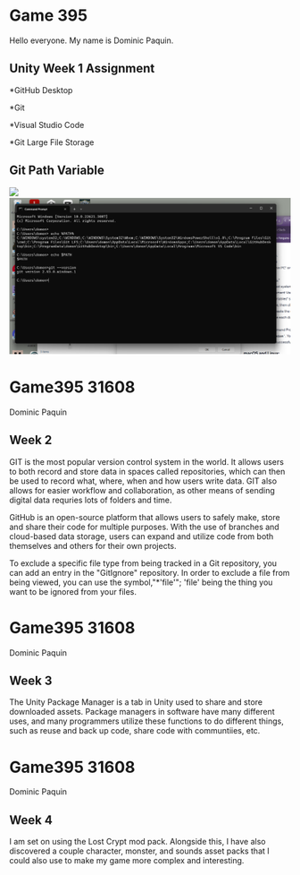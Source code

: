 # Game 395

Hello everyone. My name is Dominic Paquin.

## Unity Week 1 Assignment
*GitHub Desktop

*Git

*Visual Studio Code

*Git Large File Storage

## Git Path Variable
<img src= />![Alt text](<Screenshot (65).png>)

# Game395 31608
Dominic Paquin
## Week 2
GIT is the most popular version control system in the world. It allows users to both record and store data in spaces called repositories, which can then be used to record what, where, when and how users write data. GIT also allows for easier workflow and collaboration, as other means of sending digital data requries lots of folders and time. 

GitHub is an open-source platform that allows users to safely make, store and share their code for multiple purposes. With the use of branches and cloud-based data storage, users can expand and utilize code from both themselves and others for their own projects.

To exclude a specific file type from being tracked in a Git repository, you can add an entry in the "GitIgnore" repository. In order to exclude a file from being viewed, you can use the symbol,"*'file'"; 'file' being the thing you want to be ignored from your files.

# Game395 31608
Dominic Paquin
## Week 3
The Unity Package Manager is a tab in Unity used to share and store downloaded assets. Package managers in software have many different uses, and many programmers utilize these functions to do different things, such as reuse and back up code, share code with communtiies, etc.

# Game395 31608
Dominic Paquin
## Week 4
I am set on using the Lost Crypt mod pack. Alongside this, I have also discovered a couple character, monster, and sounds asset packs that I could also use to make my game more complex and interesting.